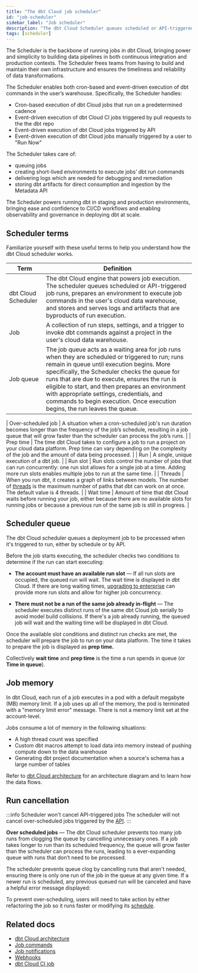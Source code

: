 ```yaml
---
title: "The dbt Cloud job scheduler"
id: "job-scheduler"
sidebar_label: "Job scheduler"
description: "The dbt Cloud Scheduler queues scheduled or API-triggered runs, before preparing the job to enter cloud data platform. Build observability into transformation workflows with the in-app scheduling, logging, and alerting." 
tags: [scheduler]
---
```


The Scheduler is the backbone of running jobs in dbt Cloud, bringing power and simplicity to building data pipelines in both continuous integration and production contexts. The Scheduler frees teams from having to build and maintain their own infrastructure and ensures the timeliness and reliability of data transformations.

The Scheduler enables both cron-based and event-driven execution of dbt commands in the user’s warehouse. Specifically, the Scheduler handles:

- Cron-based execution of dbt Cloud jobs that run on a predetermined cadence
- Event-driven execution of dbt Cloud CI jobs triggered by pull requests to the the dbt repo
- Event-driven execution of dbt Cloud jobs triggered by API
- Event-driven execution of dbt Cloud jobs manually triggered by a user to "Run Now"

The Scheduler takes care of:
- queuing jobs
- creating short-lived environments to execute jobs’ dbt run commands
- delivering logs which are needed for debugging and remediation
- storing dbt artifacts for direct consumption and ingestion by the Metadata API

The Scheduler powers running dbt in staging and production environments, bringing ease and confidence to CI/CD workflows and enabling observability and governance in deploying dbt at scale.

## Scheduler terms

Familiarize yourself with these useful terms to help you understand how the dbt Cloud scheduler works.

| Term | Definition |
| --- | --- |
| dbt Cloud Scheduler | The dbt Cloud engine that powers job execution. The scheduler queues scheduled or API-triggered job runs, prepares an environment to execute job commands in the user's cloud data warehouse, and stores and serves logs and artifacts that are byproducts of run execution. |
| Job | A collection of run steps, settings, and a trigger to invoke dbt commands against a project in the user's cloud data warehouse. |
| Job queue | The job queue acts as a waiting area for job runs when they are scheduled or triggered to run; runs remain in queue until execution begins. More specifically, the Scheduler checks the queue for runs that are due to execute, ensures the run is eligible to start, and then prepares an environment with appropriate settings, credentials, and commands to begin execution. Once execution begins, the run leaves the queue. |

| Over-scheduled job | A situation when a cron-scheduled job's run duration becomes longer than the frequency of the job’s schedule, resulting in a job queue that will grow faster than the scheduler can process the job’s runs. |
| Prep time | The time dbt Cloud takes to configure a job to run a project on your cloud data platform. Prep time can vary depending on the complexity of the job and the amount of data being processed. |
| Run | A single, unique execution of a dbt job. |
| Run slot | Run slots control the number of jobs that can run concurrently: one run slot allows for a single job at a time. Adding more run slots enables multiple jobs to run at the same time. |
| Threads | When you run dbt, it creates a graph of links between models. The number of [threads](/docs/core/connection-profiles#understanding-threads) is the maximum number of paths that dbt can work on at once. The default value is 4 threads. |
| Wait time | Amount of time that dbt Cloud waits before running your job, either because there are no available slots for running jobs or because a previous run of the same job is still in progress. |


## Scheduler queue

The dbt Cloud scheduler queues a deployment job to be processed when it's triggered to run, either by schedule or by API. 

Before the job starts executing, the scheduler checks two conditions to determine if the run can start executing:

- **The account must have an available run slot** &mdash; If all run slots are occupied, the queued run will wait. The wait time is displayed in dbt Cloud. If there are long waiting times, [upgrading to enterprise](https://www.getdbt.com/contact/) can provide more run slots and allow for higher job concurrency.

- **There must not be a run of the same job already in-flight** &mdash; The scheduler executes distinct runs of the same dbt Cloud job serially to avoid model build collisions. If there's a job already running, the queued job will wait and the waiting time will be displayed in dbt Cloud.

Once the available slot conditions and distinct run checks are met, the scheduler will prepare the job to run on your data platform. The time it takes to prepare the job is displayed as **prep time.**

Collectively **wait time** and **prep time** is the time a run spends in queue (or **Time in queue**).

<Lightbox src="/img/docs/dbt-cloud/deployment/deploy-scheduler.jpg" width="85%" title="An overview of a dbt Cloud job run"/>

## Job memory

In dbt Cloud, each run of a job executes in a pod with a default megabyte (MB) memory limit. If a job uses up all of the memory, the pod is terminated with a "memory limit error" message. There is not a memory limit set at the account-level.

Jobs consume a lot of memory in the following situations:
- A high thread count was specified
- Custom dbt macros attempt to load data into memory instead of pushing compute down to the data warehouse 
- Generating dbt project documentation when a source's schema has a large number of tables

Refer to [dbt Cloud architecture](/docs/cloud/about-cloud/architecture) for an architecture diagram and to learn how the data flows.


<!-- leaving space for CI job treatment, runtime, warm up pods updates

-->

## Run cancellation

:::info Scheduler won't cancel API-triggered jobs 
The scheduler will not cancel over-scheduled jobs triggered by the [API](/docs/dbt-cloud-apis/overview).
:::

**Over scheduled jobs** &mdash; The dbt Cloud scheduler prevents too many job runs from clogging the queue by cancelling unnecessary ones. If a job takes longer to run than its scheduled frequency, the queue will grow faster than the scheduler can process the runs, leading to a ever-expanding queue with runs that don’t need to be processed. 

The scheduler prevents queue clog by cancelling runs that aren't needed, ensuring there is only one run of the job in the queue at any given time. If a newer run is scheduled, any previous queued run will be canceled and have a helpful error message displayed:

<Lightbox src="/img/docs/dbt-cloud/deployment/run-error-message.jpg" width="85%" title="The cancelled runs display a helpful error message explaining why the run was cancelled and recommendations"/>

To prevent over-scheduling, users will need to take action by either refactoring the job so it runs faster or modifying its [schedule](/docs/deploy/job-triggers).

## Related docs
- [dbt Cloud architecture](/docs/cloud/about-cloud/architecture#about-dbt-cloud-architecture)
- [Job commands](/docs/deploy/job-commands)
- [Job notifications](/docs/deploy/job-notifications)
- [Webhooks](/docs/deploy/webhooks)
- [dbt Cloud CI job](/docs/deploy/cloud-ci-job)





